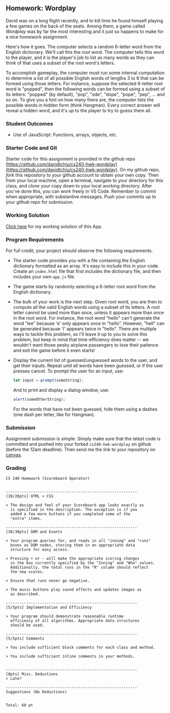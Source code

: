 ## Homework: Wordplay

David was on a long flight recently, and to kill time he found himself playing a few games on the back of the seats. Among them, a game called _Wordplay_ was by far the most interesting and it just so happens to make for a nice homework assignment.

Here's how it goes. The computer selects a random 6-letter word from the English dictionary. We'll call this the _root word_. The computer tells this word to the player, and it is the player's job to list as many words as they can think of that uses a subset of the root word's letters.

To accomplish gameplay, the computer must run some internal computation to determine a list of all possible English words of lengths 3 to 6 that can be formed using those letters. For instance, suppose the selected 6-letter root word is "popped", then the following words can be formed using a subset of its letters: "popped" (by default), "pop", "ode", "dope", "pope", "pep", ... and so on. To give you a hint on how many there are, the computer lists the possible words in hidden form (think Hangman). Every correct answer will reveal a hidden word, and it's up to the player to try to guess them all.

<!-- The computer asks the user to input a _root word_ of length $n$. It then runs some internal computation to determine a list of all possible English words (of lengths 3 to $n$, where $n \ge 3$) that can be formed using those letters. For instance, suppose the base word is "david", then the following words, of lengths 3 to 5, can be formed using a subset of its letters: "david", "dad", "diva", "add", "avid", "ava", ... and so on. The computer lists the possible words in hidden form (think Hangman). Every correct answer will reveal that hidden word, and it's up to the player to try to guess them all. -->

### Student Outcomes

- Use of JavaScript: Functions, arrays, objects, etc.

### Starter Code and Git

Starter code for this assignment is provided in the github repo [https://github.com/davidtchiu/cs240-hwk-wordplay](https://github.com/davidtchiu/cs240-hwk-wordplay). On my github repo, _fork_ this repository to your github account to obtain your own copy. Then from your local machine, open a terminal, navigate to your directory for this class, and _clone_ your copy down to your local working directory. After you've done this, you can work freely in VS Code. Remember to commit when appropriate, with substantive messages. Push your commits up to your github repo for submission.

### Working Solution

[Click here](demo/) for my working solution of this App.

### Program Requirements

For full credit, your project should observe the following requirements.

- The starter code provides you with a file containing the English dictionary formatted as an array. It's easy to include this in your code. Create an `index.html` file that first includes the dictionary file, and then includes your own `app.js` file.

- The game starts by randomly selecting a 6-letter root word from the English dictionary.
<!-- asking the user to input a _root word_. This word must be four or more letters long, and must be a valid English word. If the input word does not meet these criteria, then re-prompt. -->

- The bulk of your work is the next step. Given root word, you are then to compute all the valid English words using a subset of its letters. A root letter cannot be used more than once, unless it appears more than once in the root word. For instance, the root word "hello" can't generate the word "lee" because 'e' only appears once in "hello". However, "hell" can be generated because 'l' appears twice in "hello". There are multiple ways to tackle this problem, so I'll leave it up to you to solve this problem, but keep in mind that time-efficiency does matter -- we wouldn't want those pesky airplane passengers to lose their patience and exit the game before it even starts!

- Display the current list of guessed/unguessed words to the user, and get their inputs. Repeat until all words have been guessed, or if the user presses cancel. To prompt the user for an input, use:
  ```js
  let input = prompt(someString);
  ```
  And to print and display a dialog window, use:
  ```js
  alert(someOtherString);
  ```
  For the words that have not been guessed, hide them using a dashes (one dash per letter, like for Hangman).

### Submission

Assignment submission is simple. Simply make sure that the latest code is committed and pushed into your forked `cs240-hwk-wordplay` on github (before the 12am deadline). Then send me the link to your repository on [canvas](https://canvas.pugetsound.edu).

### Grading

```
CS 240 Homework (Scoreboard Operator)


----------------------------------------------------------
[20/20pts] HTML + CSS

> The design and feel of your Scoreboard app looks exactly as
  is specified in the description. The exception is if you
  added a few more buttons if you completed some of the
  "extra" items.

----------------------------------------------------------
[30/30pts] DOM and Events

> Your program queries for, and reads in all "inning" and "runs"
  boxes as DOM nodes, storing them in an appropriate data
  structure for easy access.

> Pressing + or - will make the appropriate scoring changes
  in the box currently specified by the "Inning" and "Who" values.
  Additionally, the total runs in the "R" column should reflect
  the new scores.

> Ensure that runs never go negative.

> The music buttons play sound effects and updates images as
  as described.

----------------------------------------------------------
[5/5pts] Implementation and Efficiency

> Your program should demonstrate reasonable runtime
  efficiency of all algorithms. Appropriate data structures
  should be used.

----------------------------------------------------------
[5/5pts] Comments

> You include sufficient block comments for each class and method.

> You include sufficient inline comments in your methods.


----------------------------------------------------------
[0pts] Misc. Deductions
> Late?

----------------------------------------------------------
Suggestions (No Deductions)


Total: 60 pt
```
